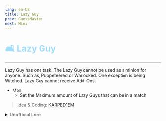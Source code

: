 ```yaml
---
lang: en-US
title: Lazy Guy
prev: GuessMaster
next: Mini
---
```


# <font color="#a2ddfb">🛋️ <b>Lazy Guy</b></font> <Badge text="Basic" type="tip" vertical="middle"/>
---

Lazy Guy has one task. The Lazy Guy cannot be used as a minion for anyone. Such as, Puppeteered or Warlocked. One exception is being Witched. Lazy Guy cannot receive Add-Ons.
* Max
  * Set the Maximum amount of Lazy Guys that can be in a match

> Idea & Coding: [KARPED1EM](https://github.com/KARPED1EM)

<details>
<summary><b><font color=gray>Unofficial Lore</font></b></summary>

Placeholder: This role is a ROLE OH EM GOSH
> Submitted by: Member
</details>